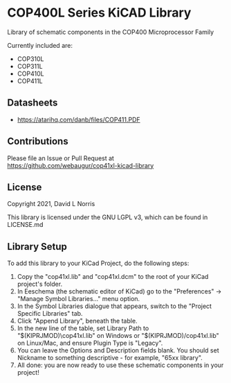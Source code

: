 # COP400L Series KiCAD Library

Library of schematic components in the COP400 Microprocessor Family

Currently included are:
* COP310L
* COP311L
* COP410L
* COP411L

## Datasheets
* https://atarihq.com/danb/files/COP411.PDF

## Contributions
Please file an Issue or Pull Request at 
https://github.com/webaugur/cop41xl-kicad-library

## License 
Copyright 2021, David L Norris

This library is licensed under the GNU LGPL v3, which can be found in LICENSE.md

## Library Setup

To add this library to your KiCad Project, do the following steps:

1. Copy the "cop41xl.lib" and "cop41xl.dcm" to the root of your KiCad project's folder.
1. In Eeschema (the schematic editor of KiCad) go to the "Preferences" -> "Manage Symbol Libraries..." menu option.
1. In the Symbol Libraries dialogue that appears, switch to the "Project Specific Libraries" tab.
1. Click "Append Library", beneath the table.
1. In the new line of the table, set Library Path to "$(KIPRJMOD)\cop41xl.lib" on Windows or "$(KIPRJMOD)/cop41xl.lib" on Linux/Mac, and ensure Plugin Type is "Legacy".
1. You can leave the Options and Description fields blank. You should set Nickname to something descriptive - for example, "65xx library".
1. All done: you are now ready to use these schematic components in your project!


